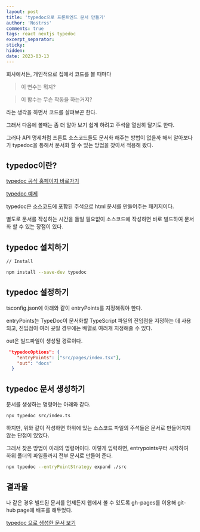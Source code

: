 ```yaml
---
layout: post
title: 'typedoc으로 프론트엔드 문서 만들기'
author: 'Nostrss'
comments: true
tags: react nextjs typedoc
excerpt_separator:
sticky:
hidden:
date: 2023-03-13
---
```


회사에서든, 개인적으로 집에서 코드를 볼 때마다

> 이 변수는 뭐지?

> 이 함수는 무슨 작동을 하는거지?

라는 생각을 하면서 코드를 살펴보곤 한다.

그래서 다음에 볼때는 좀 더 알아 보기 쉽게 하려고 주석을 열심히 달기도 한다.

그러다 API 명세처럼 프론트 소스코드들도 문서화 해주는 방법이 없을까 해서 알아보다가 typedoc을 통해서 문서화 할 수 있는 방법을 찾아서 적용해 봤다.

## typedoc이란?

[typedoc 공식 홈페이지 바로가기](https://typedoc.org/)

[typedoc 예제](https://typedoc.org/example/)

typedoc은 소스코드에 포함된 주석으로 html 문서를 만들어주는 패키지이다.

별도로 문서를 작성하는 시간을 들일 필요없이 소스코드에 작성하면 바로 빌드하여 문서화 할 수 있는 장점이 있다.

## typedoc 설치하기

```bash
// Install

npm install --save-dev typedoc
```

## typedoc 설정하기

tsconfig.json에 아래와 같이 entryPoints를 지정해줘야 한다.

entryPoints는 TypeDoc이 문서화할 TypeScript 파일의 진입점을 지정하는 데 사용되고, 진입점이 여러 곳일 경우에는 배열로 여러개 지정해줄 수 있다.

out은 빌드파일이 생성될 경로이다.

```json
 "typedocOptions": {
    "entryPoints": ["src/pages/index.tsx"],
    "out": "docs"
  }
```

## typedoc 문서 생성하기

문서를 생성하는 명령어는 아래와 같다.

```bash
npx typedoc src/index.ts
```

하지만, 위와 같이 작성하면 하위에 있는 소스코드 파일의 주석들은 문서로 만들어지지 않는 단점이 있었다.

그래서 찾은 방법이 아래의 명령어이다. 이렇게 입력하면, entrypoints부터 시작하여 하위 폴더의 파일들까지 전부 문서로 만들어 준다.

```bash
npx typedoc --entryPointStrategy expand ./src
```

## 결과물

나 같은 경우 빌드된 문서를 언제든지 웹에서 볼 수 있도록 gh-pages를 이용해 git-hub page에 배포를 해두었다.

[typedoc 으로 생성한 문서 보기](https://nostrss.github.io/nextjs-blog/)
